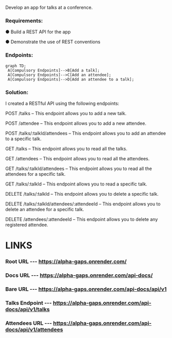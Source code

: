 Develop an app for talks at a conference.

### Requirements:
● Build a REST API for the app

● Demonstrate the use of REST conventions

### Endpoints:
  ```mermaid
 graph TD;
   A[Compulsory Endpoints]-->B[Add a talk];
   A[Compulsory Endpoints]-->C[Add an attendee];
   A[Compulsory Endpoints]-->D[Add an attendee to a talk];
```

### Solution:

I created a RESTful API using the following endpoints:

POST /talks – This endpoint allows you to add a new talk.

POST /attendee – This endpoint allows you to add a new attendee.

POST /talks/:talkId/attendees – This endpoint allows you to add an attendee to a specific talk.

GET /talks – This endpoint allows you to read all the talks.

GET /attendees – This endpoint allows you to read all the attendees.

GET /talks/:talkId/attendees – This endpoint allows you to read all the attendees for a specific talk.

GET /talks/:talkId – This endpoint allows you to read a specific talk.

DELETE /talks/:talkId – This endpoint allows you to delete a specific talk.

DELETE /talks/:talkId/attendees/:attendeeId – This endpoint allows you to delete an attendee for a specific talk.

DELETE /attendees/:attendeeId – This endpoint allows you to delete any registered attendee.



# LINKS

### Root URL ---  https://alpha-gaps.onrender.com/

### Docs URL --- https://alpha-gaps.onrender.com/api-docs/

### Bare URL --- https://alpha-gaps.onrender.com/api-docs/api/v1

### Talks Endpoint --- https://alpha-gaps.onrender.com/api-docs/api/v1/talks

### Attendees URL --- https://alpha-gaps.onrender.com/api-docs/api/v1/attendees

